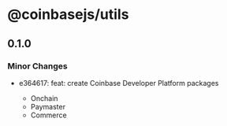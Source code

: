 # @coinbasejs/utils

## 0.1.0

### Minor Changes

- e364617: feat: create Coinbase Developer Platform packages

  - Onchain
  - Paymaster
  - Commerce
